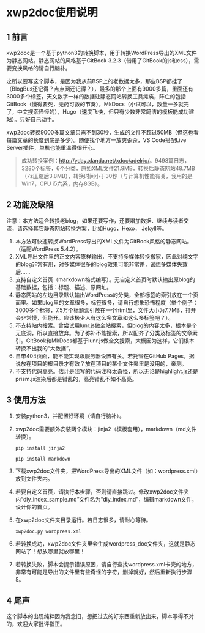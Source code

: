 # xwp2doc使用说明

## 1 前言

xwp2doc是一个基于python3的转换脚本，用于转换WordPress导出的XML文件为静态网站。静态网站的风格基于GitBook 3.2.3（借用了GitBook的js和css），需要变换风格的请自行脑补。



之所以要写这个脚本，是因为我从前BSP上的老数据太多，那些BSP都挂了（BlogBus还记得？点点网还记得？），最多的那个上面有9000多篇，里面还有3000多个标签，天文数字一样的数据让静态网站转换工具瘫痪，阵亡的包括GitBook（慢得要死，无药可救的节奏），MkDocs（小试可以，数量一多就完了，中文搜索怪怪的），Hugo（速度飞快，但只有少数非常简洁的模板能成功建站）。只好自己动手。



xwp2doc转换9000多篇文章只需不到30秒，生成的文件不超过50MB（但这也看每篇文章的长度到底是多少）。随便找个地方一放爽歪歪，VS Code搭配Live Server插件，单机也能重温得很开心。



> 成功转换案例：<http://yday.xlanda.net/xdoc/adelrio/>。9498篇日志，3280个标签，6个分类，原始XML文件21.9MB，转换后静态网站48.7MB（7z压缩后3.8MB），转换时间小于30秒（与计算机性能有关，我用的是Win7，CPU i5六系，内存8GB）。



## 2 功能及缺陷

注意：本方法适合转换老blog，如果还要写作，还要增加数据、继续与读者交流，请选择其它静态网站转换方案，比如Hugo，Hexo， Jekyll等。



1. 本方法可快速转换WordPress导出的XML文件为GitBook风格的静态网站。（适配WordPress 5.4.2）。
2. XML导出文件里的正文内容原样输出，不支持多媒体转换搬家，因此对纯文字的blog非常有用，对多媒体很多的blog效果可能非常差，试想多媒体失效后……
3. 支持自定义首页（markdown格式编写）。无自定义首页时默认输出原blog的基础数据，包括：标题、描述、原网址。
4. 静态网站的左边目录默认输出WordPress的分类，全部标签的索引放在一个页面里。如果blog里的文章很多，标签很多，请自行想象恐怖程度（举个例子：3000多个标签，7.5万个标题索引放在一个html里，文件大小为7.7MB，打开会非常慢，但能开。应该极少人有这么多文章和这么多标签吧？）。
5. 不支持站内搜索。曾尝试用lunr.js做全站搜索，但blog的内容太多，根本是个无底洞，所以直接放弃。为了弥补不能搜索，所以配齐了分类及标签的文章索引。GitBook和MkDocs都基于lunr.js做全文搜索，大概因为这样，它们根本转换不出我的“大数据”。
6. 自带404页面，能不能实现跟服务器设置有关。若托管在GitHub Pages，据说放在项目的根目录才有效？放在项目的某个文件夹里是没用的，亲测。
7. 不支持代码高亮。估计是我写的代码注释太奇怪，所以无论是highlight.js还是prism.js渲染后都是错乱的，高亮错乱不如不高亮。



## 3 使用方法

1. 安装python3，并配置好环境（请自行脑补）。

2. xwp2doc需要额外安装两个模块：jinja2（模板套用），markdown（md文件转换）。

	```
	pip install jinja2
	```

	```
	pip install markdown
	```

3. 下载xwp2doc文件夹，把WordPress导出的XML文件（如：wordpress.xml）放到文件夹内。

4. 若要自定义首页，请执行本步骤，否则请直接跳过。修改xwp2doc文件夹内“diy_index_sample.md”文件名为“diy_index.md”，编辑markdown文件，设计你的首页。

5. 在xwp2doc文件夹目录运行。若日志很多，请耐心等待。

   ```
   xwp2doc.py wordpress.xml
   ```

6. 若转换成功，xwp2doc文件夹里会生成wordpress_doc文件夹，这就是静态网站了！想放哪里就放哪里！

7. 若转换失败，脚本会提示错误原因，请自行查找wordpress.xml卡壳的地方，非常有可能是导出的文件里有些奇怪的字符，删掉就好，然后重新执行步骤5。



## 4 尾声

这个脚本的出现纯粹因为我念旧，想把过去的好东西重新放出来，脚本写得不对的，欢迎大家批评指正。